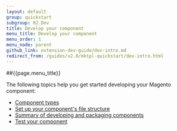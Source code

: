 ```yaml
---
layout: default
group: quickstart
subgroup: 02_Dev
title: Develop your component
menu_title: Develop your component
menu_order: 1
menu_node: parent
github_link: extension-dev-guide/dev-intro.md
redirect_from: /guides/v2.0/mktpl-quickstart/dev-intro.html
---
```


##{{page.menu_title}}

The following topics help you get started developing your Magento component:

*	<a href="{{ site.gdeurl }}mktpl-quickstart/dev-modtypes.html">Component types</a>
*	<a href="{{ site.gdeurl }}mktpl-quickstart/dev-filesys.html">Set up your component's file structure</a>
*	<a href="{{ site.gdeurl }}mktpl-quickstart/dev-summary.html">Summary of developing and packaging components</a>
*	<a href="{{ site.gdeurl }}mktpl-quickstart/dev-test.html">Test your component</a>


